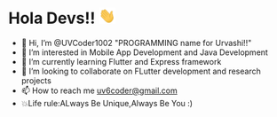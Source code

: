 # Hola Devs!! <img src="https://raw.githubusercontent.com/UVCoder1002/UVCoder1002/main/wave.gif" width="30px">

- 👋 Hi, I’m @UVCoder1002 "PROGRAMMING name for Urvashi!!"
- 👀 I’m interested in Mobile App Development and Java Development
- 🌱 I’m currently learning Flutter and Express framework 
- 💞️ I’m looking to collaborate on FLutter development and research projects
- 📫 How to reach me uv6coder@gmail.com
- :collision:Life rule:ALways Be Unique,Always Be You :) 

<!---
UVCoder1002/UVCoder1002 is a ✨ special ✨ repository because its `README.md` (this file) appears on your GitHub profile.
You can click the Preview link to take a look at your changes.
--->
